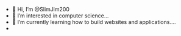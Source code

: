 - 👋 Hi, I’m @SlimJim200
- 👀 I’m interested in computer science...
- 🌱 I’m currently learning how to build websites and applications....
-

<!---
SlimJim200/SlimJim200 is a ✨ special ✨ repository because its `README.md` (this file) appears on your GitHub profile.
You can click the Preview link to take a look at your changes.
--->
